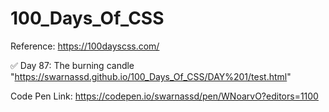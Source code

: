 # 100_Days_Of_CSS

Reference: https://100dayscss.com/

✅ Day 87:
The burning candle "https://swarnassd.github.io/100_Days_Of_CSS/DAY%201/test.html" 

Code Pen Link: https://codepen.io/swarnassd/pen/WNoarvO?editors=1100

